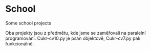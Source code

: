 # School
Some school projects

Oba projekty jsou z předmětu, kde jsme se zaměřovali na paralelní programování.
Cukr-cv10.py je psán objektově, Cukr-cv7.py pak funkcionálně.
